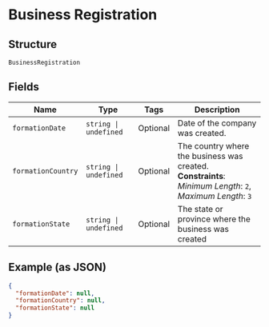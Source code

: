 
# Business Registration

## Structure

`BusinessRegistration`

## Fields

| Name | Type | Tags | Description |
|  --- | --- | --- | --- |
| `formationDate` | `string \| undefined` | Optional | Date of the company was created. |
| `formationCountry` | `string \| undefined` | Optional | The country where the business was created.<br>**Constraints**: *Minimum Length*: `2`, *Maximum Length*: `3` |
| `formationState` | `string \| undefined` | Optional | The state or province where the business was created |

## Example (as JSON)

```json
{
  "formationDate": null,
  "formationCountry": null,
  "formationState": null
}
```

